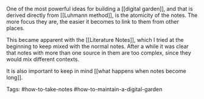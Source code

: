 One of the most powerful ideas for building a [[digital garden]], and that is derived directly from [[Luhmann method]], is the atomicity of the notes. The more focus they are, the easier it becomes to link to them from other places. 

This became apparent with the [[Literature Notes]], which I tried at the beginning to keep mixed with the normal notes. After a while it was clear that notes with more than one source in them are too complex, since they would mix different contexts. 

It is also important to keep in mind [[what happens when notes become long]]. 

Tags: #how-to-take-notes #how-to-maintain-a-digital-garden